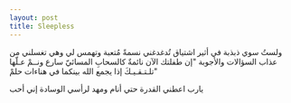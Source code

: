 ```yaml
---
layout: post
title: Sleepless
---
```


ولستُ سوي ذبذبة
في أثير اشتياق
تُدغدغني نسمةً مُتعبة
وتهمس لي
وهي تغسلني من عذاب السؤالات والأجوبة
"إن طفلتك الآن نائمةٌ كالسحابِ المسائيّ
سارع ونــمْ
عـلّها تلـتـقـيـكَ
إذا يجمع الله بينكما في هناءات حلمْ"





يارب
اعطني القدرة حتي أنام
ومهد لرأسي الوسادة
إني أحب
